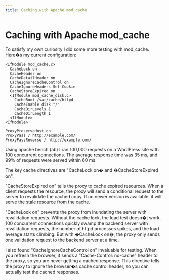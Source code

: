 ```yaml
---
title: Caching with Apache mod_cache
---
```


# Caching with Apache mod_cache

To satisfy my own curiosity I did some more testing with mod_cache. Here�s my current configuration:

```
<IfModule mod_cache.c>
  CacheLock on
  CacheHeader on
  CacheDetailHeader on
  CacheIgnoreCacheControl on
  CacheIgnoreHeaders Set-Cookie
  CacheStoreExpired on
  <IfModule mod_cache_disk.c>
    CacheRoot /var/cache/httpd
    CacheEnable disk "/"
    CacheDirLevels 1
    CacheDirLength 1
  <IfModule>
<IfModule>

ProxyPreserveHost on
ProxyPass / http://example.com/
ProxyPassReverse / http://example.com/
```

Using apache bench (ab) I ran 100,000 requests on a WordPress site with 100 concurrent connections. The average 
response time was 35 ms, and 99% of requests were served within 60 ms.

The key cache directives are "CacheLock on� and �CacheStoreExpired on".

"CacheStoreExpired on" tells the proxy to cache expired resources. When a client requests the resource, the proxy will 
send a conditional request to the server to revalidate the cached copy. If no newer version is available, it will serve 
the stale resource from the cache.

"CacheLock on" prevents the proxy from inundating the server with revalidation requests. Without the cache lock, the 
load test doesn�t work. 100 concurrent connections quickly swamp the backend server with revalidation requests, the 
number of httpd processes spikes, and the load average starts climbing. But with �CacheLock on�, the proxy only 
sends one validation request to the backend server at a time.

I also found "CacheIgnoreCacheControl on" invaluable for testing. When you refresh the browser, it sends 
a "Cache-Control: no-cache" header to the proxy, so you are never getting a cached response. This directive 
tells the proxy to ignore the browser�s cache control header, so you can actually test the cached responses.
